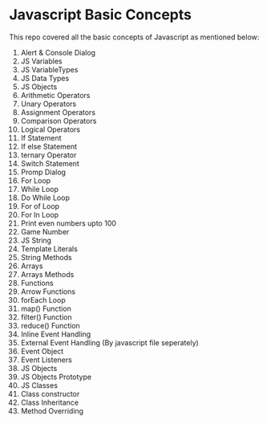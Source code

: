 # Javascript Basic Concepts

<p>This repo covered all the basic concepts of Javascript as mentioned below:</p>

<ol>
    <li>Alert & Console Dialog</li>
    <li>JS Variables</li>
    <li>JS VariableTypes</li>
    <li>JS Data Types</li>
    <li>JS Objects</li>
    <li>Arithmetic Operators</li>
    <li>Unary Operators</li>
    <li>Assignment Operators</li>
    <li>Comparison Operators</li>
    <li>Logical Operators</li>
    <li>If Statement</li>
    <li>If else Statement</li>
    <li>ternary Operator</li>
    <li>Switch Statement</li>
    <li>Promp Dialog</li>
    <li>For Loop</li>
    <li>While Loop</li>
    <li>Do While Loop</li>
    <li>For of Loop</li>
    <li>For In Loop</li>
    <li>Print even numbers upto 100</li>
    <li>Game Number</li>
    <li>JS String</li>
    <li>Template Literals</li>
    <li>String Methods</li>
    <li>Arrays</li>
    <li>Arrays Methods</li>
    <li>Functions</li>
    <li>Arrow Functions</li>
    <li>forEach Loop</li>
    <li>map() Function</li>
    <li>filter() Function</li>
    <li>reduce() Function</li>
    <li>Inline Event Handling</li>
    <li>External Event Handling (By javascript file seperately)</li>
    <li>Event Object</li>
    <li>Event Listeners</li>
    <li>JS Objects</li>
    <li>JS Objects Prototype</li>
    <li>JS Classes</li>
    <li>Class constructor</li>
    <li>Class Inheritance</li>
    <li>Method Overriding</li>
</ol>